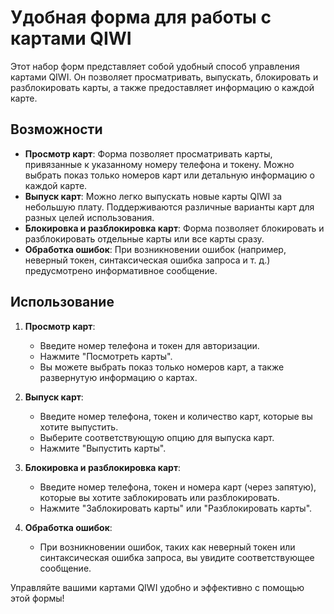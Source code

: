 # Удобная форма для работы с картами QIWI

Этот набор форм представляет собой удобный способ управления картами QIWI. Он позволяет просматривать, выпускать, блокировать и разблокировать карты, а также предоставляет информацию о каждой карте.

## Возможности

- **Просмотр карт**: Форма позволяет просматривать карты, привязанные к указанному номеру телефона и токену. Можно выбрать показ только номеров карт или детальную информацию о каждой карте.
- **Выпуск карт**: Можно легко выпускать новые карты QIWI за небольшую плату. Поддерживаются различные варианты карт для разных целей использования.
- **Блокировка и разблокировка карт**: Форма позволяет блокировать и разблокировать отдельные карты или все карты сразу.
- **Обработка ошибок**: При возникновении ошибок (например, неверный токен, синтаксическая ошибка запроса и т. д.) предусмотрено информативное сообщение.

## Использование

1. **Просмотр карт**:
   - Введите номер телефона и токен для авторизации.
   - Нажмите "Посмотреть карты".
   - Вы можете выбрать показ только номеров карт, а также развернутую информацию о картах.

2. **Выпуск карт**:
   - Введите номер телефона, токен и количество карт, которые вы хотите выпустить.
   - Выберите соответствующую опцию для выпуска карт.
   - Нажмите "Выпустить карты".

3. **Блокировка и разблокировка карт**:
   - Введите номер телефона, токен и номера карт (через запятую), которые вы хотите заблокировать или разблокировать.
   - Нажмите "Заблокировать карты" или "Разблокировать карты".

4. **Обработка ошибок**:
   - При возникновении ошибок, таких как неверный токен или синтаксическая ошибка запроса, вы увидите соответствующее сообщение.

Управляйте вашими картами QIWI удобно и эффективно с помощью этой формы!
